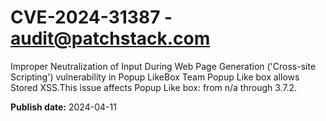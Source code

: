 # CVE-2024-31387 - audit@patchstack.com

Improper Neutralization of Input During Web Page Generation ('Cross-site Scripting') vulnerability in Popup LikeBox Team Popup Like box allows Stored XSS.This issue affects Popup Like box: from n/a through 3.7.2.



**Publish date:** 2024-04-11
